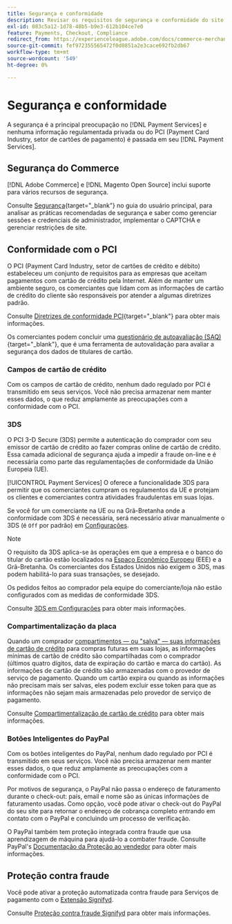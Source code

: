 ```yaml
---
title: Segurança e conformidade
description: Revisar os requisitos de segurança e conformidade do site.
exl-id: 083c5a12-1d78-48b5-b9e3-612b104ce7e0
feature: Payments, Checkout, Compliance
redirect_from: https://experienceleague.adobe.com/docs/commerce-merchant-services/payment-services/security.html
source-git-commit: fef972355565472f0d0851a2e3cace692fb2db67
workflow-type: tm+mt
source-wordcount: '549'
ht-degree: 0%

---
```


# Segurança e conformidade

A segurança é a principal preocupação no [!DNL Payment Services] e nenhuma informação regulamentada privada ou do PCI (Payment Card Industry, setor de cartões de pagamento) é passada em seu [!DNL Payment Services].

## Segurança do Commerce

[!DNL Adobe Commerce] e [!DNL Magento Open Source] inclui suporte para vários recursos de segurança.

Consulte [Segurança](https://docs.magento.com/user-guide/stores/security.html){target="_blank"} no guia do usuário principal, para analisar as práticas recomendadas de segurança e saber como gerenciar sessões e credenciais de administrador, implementar o CAPTCHA e gerenciar restrições de site.

## Conformidade com o PCI

O PCI (Payment Card Industry, setor de cartões de crédito e débito) estabeleceu um conjunto de requisitos para as empresas que aceitam pagamentos com cartão de crédito pela Internet. Além de manter um ambiente seguro, os comerciantes que lidam com as informações de cartão de crédito do cliente são responsáveis por atender a algumas diretrizes padrão.

Consulte [Diretrizes de conformidade PCI](https://docs.magento.com/user-guide/stores/compliance-pci.html){target="_blank"} para obter mais informações.

Os comerciantes podem concluir uma [questionário de autoavaliação (SAQ)](https://www.pcisecuritystandards.org/pci_security/completing_self_assessment){target="_blank"}, que é uma ferramenta de autovalidação para avaliar a segurança dos dados de titulares de cartão.

### Campos de cartão de crédito

Com os campos de cartão de crédito, nenhum dado regulado por PCI é transmitido em seus serviços. Você não precisa armazenar nem manter esses dados, o que reduz amplamente as preocupações com a conformidade com o PCI.

### 3DS

O PCI 3-D Secure (3DS) permite a autenticação do comprador com seu emissor de cartão de crédito ao fazer compras online de cartão de crédito. Essa camada adicional de segurança ajuda a impedir a fraude on-line e é necessária como parte das regulamentações de conformidade da União Europeia (UE).

[!UICONTROL Payment Services] O oferece a funcionalidade 3DS para permitir que os comerciantes cumpram os regulamentos da UE e protejam os clientes e comerciantes contra atividades fraudulentas em suas lojas.

Se você for um comerciante na UE ou na Grã-Bretanha onde a conformidade com 3DS é necessária, será necessário ativar manualmente o 3DS (é `Off` por padrão) em [Configurações](settings.md#credit-card-fields).

>[!NOTE]
>
>O requisito da 3DS aplica-se às operações em que a empresa e o banco do titular do cartão estão localizados na [Espaço Econômico Europeu](https://www.efta.int/eea) (EEE) e a Grã-Bretanha. Os comerciantes dos Estados Unidos não exigem o 3DS, mas podem habilitá-lo para suas transações, se desejado.

Os pedidos feitos ao comprador pela equipe do comerciante/loja não estão configurados com as medidas de conformidade 3DS.

Consulte [3DS em Configurações](settings.md#3ds) para obter mais informações.

### Compartimentalização da placa

Quando um comprador [compartimentos — ou &quot;salva&quot; — suas informações de cartão de crédito](vaulting.md) para compras futuras em suas lojas, as informações mínimas de cartão de crédito são compartilhadas com o comprador (últimos quatro dígitos, data de expiração do cartão e marca do cartão). As informações de cartão de crédito são armazenadas com o provedor de serviço de pagamento. Quando um cartão expira ou quando as informações não precisam mais ser salvas, eles podem excluir esse token para que as informações não sejam mais armazenadas pelo provedor de serviço de pagamento.

Consulte [Compartimentalização de cartão de crédito](vaulting.md) para obter mais informações.

### Botões Inteligentes do PayPal

Com os botões inteligentes do PayPal, nenhum dado regulado por PCI é transmitido em seus serviços. Você não precisa armazenar nem manter esses dados, o que reduz amplamente as preocupações com a conformidade com o PCI.

Por motivos de segurança, o PayPal não passa o endereço de faturamento durante o check-out: país, email e nome são as únicas informações de faturamento usadas. Como opção, você pode ativar o check-out do PayPal do seu site para retornar o endereço de cobrança completo entrando em contato com o PayPal e concluindo um processo de verificação.

O PayPal também tem proteção integrada contra fraude que usa aprendizagem de máquina para ajudá-lo a combater fraude. Consulte PayPal&#39;s [Documentação da Proteção ao vendedor](https://www.paypal.com/us/webapps/mpp/security/seller-protection) para obter mais informações.

## Proteção contra fraude

Você pode ativar a proteção automatizada contra fraude para Serviços de pagamento com o [Extensão Signifyd](https://commercemarketplace.adobe.com/signifyd-module-connect.html).

Consulte [Proteção contra fraude Signifyd](fraud-protection.md) para obter mais informações.

